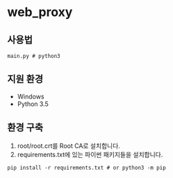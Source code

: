 # web_proxy

## 사용법

```
main.py # python3
```

## 지원 환경

- Windows
- Python 3.5

## 환경 구축

1. root/root.crt를 Root CA로 설치합니다.
2. requirements.txt에 있는 파이썬 패키지들을 설치합니다.
```
pip install -r requirements.txt # or python3 -m pip
```